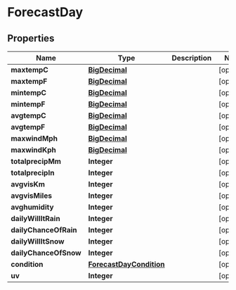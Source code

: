# ForecastDay

## Properties
Name | Type | Description | Notes
------------ | ------------- | ------------- | -------------
**maxtempC** | [**BigDecimal**](BigDecimal.md) |  |  [optional]
**maxtempF** | [**BigDecimal**](BigDecimal.md) |  |  [optional]
**mintempC** | [**BigDecimal**](BigDecimal.md) |  |  [optional]
**mintempF** | [**BigDecimal**](BigDecimal.md) |  |  [optional]
**avgtempC** | [**BigDecimal**](BigDecimal.md) |  |  [optional]
**avgtempF** | [**BigDecimal**](BigDecimal.md) |  |  [optional]
**maxwindMph** | [**BigDecimal**](BigDecimal.md) |  |  [optional]
**maxwindKph** | [**BigDecimal**](BigDecimal.md) |  |  [optional]
**totalprecipMm** | **Integer** |  |  [optional]
**totalprecipIn** | **Integer** |  |  [optional]
**avgvisKm** | **Integer** |  |  [optional]
**avgvisMiles** | **Integer** |  |  [optional]
**avghumidity** | **Integer** |  |  [optional]
**dailyWillItRain** | **Integer** |  |  [optional]
**dailyChanceOfRain** | **Integer** |  |  [optional]
**dailyWillItSnow** | **Integer** |  |  [optional]
**dailyChanceOfSnow** | **Integer** |  |  [optional]
**condition** | [**ForecastDayCondition**](ForecastDayCondition.md) |  |  [optional]
**uv** | **Integer** |  |  [optional]
